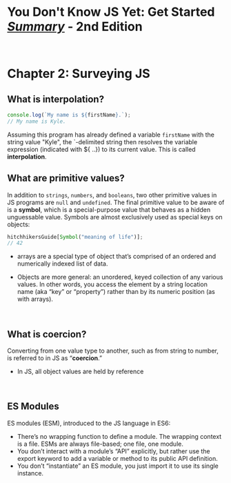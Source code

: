 # You Don't Know JS Yet: Get Started <ins>**_Summary_**</ins> - 2nd Edition

<br>

# Chapter 2: Surveying JS

## What is interpolation?

```js
console.log(`My name is ${firstName}.`);
// My name is Kyle.
```

Assuming this program has already defined a variable `firstName` with the string value "Kyle", the `-delimited string then resolves the variable expression (indicated with ${ ..}) to its current value. This is called **interpolation**.

## What are primitive values?

In addition to `strings`, `numbers`, and `booleans`, two other primitive values in JS programs are `null` and `undefined`.
The final primitive value to be aware of is a **symbol**, which is a special-purpose value that behaves as a hidden unguessable value. Symbols are almost exclusively used as special keys on
objects:

```js
hitchhikersGuide[Symbol("meaning of life")];
// 42
```

- arrays are a special type of object that’s comprised of an ordered and numerically indexed list of data.

- Objects are more general: an unordered, keyed collection of any various values. In other words, you access the element by a string location name (aka “key” or “property”) rather than by its numeric position (as with arrays).

<br>

## What is coercion?

Converting from one value type to another, such as from string to number, is referred to in JS as “**coercion**.”

- In JS, all object values are held by reference

<br>

## ES Modules

ES modules (ESM), introduced to the JS language in ES6:

- There’s no wrapping function to define a module. The wrapping context is a file. ESMs are always file-based; one file, one module.
- You don’t interact with a module’s “API” explicitly, but rather use the export keyword to add a variable or method to its public API definition.
- You don’t “instantiate” an ES module, you just import it to use its single instance.
